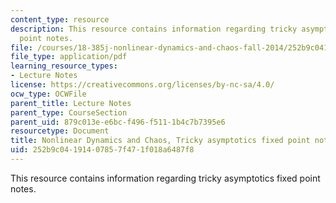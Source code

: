 ```yaml
---
content_type: resource
description: This resource contains information regarding tricky asymptotics fixed
  point notes.
file: /courses/18-385j-nonlinear-dynamics-and-chaos-fall-2014/252b9c04191407857f471f018a6487f8_MIT18_385JF14_Tricky_Point.pdf
file_type: application/pdf
learning_resource_types:
- Lecture Notes
license: https://creativecommons.org/licenses/by-nc-sa/4.0/
ocw_type: OCWFile
parent_title: Lecture Notes
parent_type: CourseSection
parent_uid: 879c013e-e6bc-f496-f511-1b4c7b7395e6
resourcetype: Document
title: Nonlinear Dynamics and Chaos, Tricky asymptotics fixed point notes
uid: 252b9c04-1914-0785-7f47-1f018a6487f8
---
```

This resource contains information regarding tricky asymptotics fixed point notes.